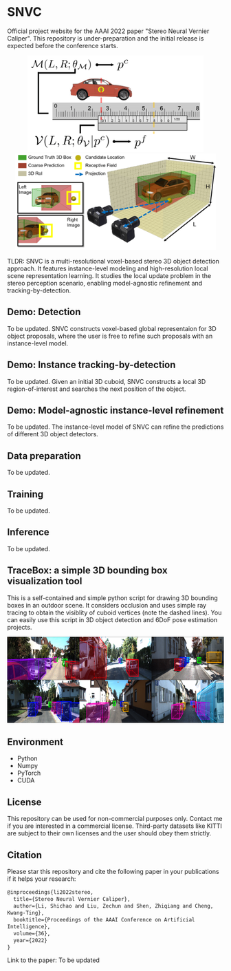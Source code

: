# SNVC

Official project website for the AAAI 2022 paper "Stereo Neural Vernier Caliper". This repository is under-preparation and the initial release is expected before the conference starts.

<p align="center">
  <img src="https://github.com/Nicholasli1995/SNVC/blob/main/imgs/teaser.png" height="225"/>
  <img src="https://github.com/Nicholasli1995/SNVC/blob/main/imgs/diagram.png" height="225"/>
</p>

TLDR: SNVC is a multi-resolutional voxel-based stereo 3D object detection approach. It features instance-level modeling and high-resolution local scene representation learning. It studies the local update problem in the stereo perception scenario, enabling model-agnostic refinement and tracking-by-detection.

## Demo: Detection
To be updated. SNVC constructs voxel-based global representaion for 3D object proposals, where the user is free to refine such proposals with an instance-level model.

## Demo: Instance tracking-by-detection
To be updated. Given an initial 3D cuboid, SNVC constructs a local 3D region-of-interest and searches the next position of the object.

## Demo: Model-agnostic instance-level refinement
To be updated. The instance-level model of SNVC can refine the predictions of different 3D object detectors.

## Data preparation
To be updated.

## Training 
To be updated.

## Inference
To be updated.

## TraceBox: a simple 3D bounding box visualization tool
This is a self-contained and simple python script for drawing 3D bounding boxes in an outdoor scene. It considers occlusion and uses simple ray tracing to obtain the visiblity of cuboid vertices (note the dashed lines). You can easily use this script in 3D object detection and 6DoF pose estimation projects.
<p align="center">
  <img src="https://github.com/Nicholasli1995/SNVC/blob/main/imgs/visualization.png" height="200"/>
</p>

## Environment
- Python 
- Numpy 
- PyTorch 
- CUDA

## License
This repository can be used for non-commercial purposes only. Contact me if you are interested in a commercial license. Third-party datasets like KITTI are subject to their own licenses and the user should obey them strictly.

## Citation
Please star this repository and cite the following paper in your publications if it helps your research:

    @inproceedings{li2022stereo,
      title={Stereo Neural Vernier Caliper},
      author={Li, Shichao and Liu, Zechun and Shen, Zhiqiang and Cheng, Kwang-Ting},
      booktitle={Proceedings of the AAAI Conference on Artificial Intelligence},
      volume={36},
      year={2022}
    }
    
Link to the paper:
To be updated

